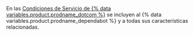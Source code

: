 En las [Condiciones de Servicio de {% data variables.product.prodname_dotcom %}](/free-pro-team@latest/github/site-policy/github-terms-of-service) se incluyen al {% data variables.product.prodname_dependabot %} y a todas sus características relacionadas.
